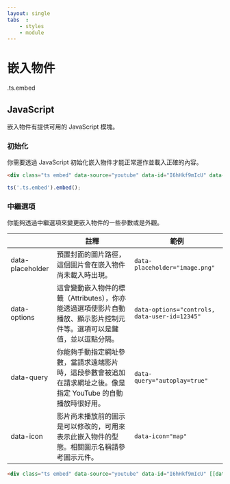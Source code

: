 ```yaml
---
layout: single
tabs  :
    - styles
    - module
---
```


# 嵌入物件

.ts.embed

## JavaScript

嵌入物件有提供可用的 JavaScript 模塊。

### 初始化

你需要透過 JavaScript 初始化嵌入物件才能正常運作並載入正確的內容。

```html
<div class="ts embed" data-source="youtube" data-id="I6hHkf9mIcU" data-placeholder="!-embed:karen-!"></div>
```

```js
ts('.ts.embed').embed();
```

### 中繼選項

你能夠透過中繼選項來變更嵌入物件的一些參數或是外觀。

|                  | 註釋                                                                                                   | 範例                                          |
|------------------|-------------------------------------------------------------------------------------------------------|-----------------------------------------------|
| data-placeholder | 預置封面的圖片路徑，這個圖片會在嵌入物件尚未載入時出現。                                                        | `data-placeholder="image.png"`                |
| data-options     | 這會變動嵌入物件的標籤（Attributes），你亦能透過選項使影片自動播放、顯示影片控制元件等。選項可以是鍵值，並以逗點分隔。   | `data-options="controls, data-user-id=12345"` |
| data-query       | 你能夠手動指定網址參數，當請求遠端影片時，這段參數會被追加在請求網址之後。像是指定 YouTube 的自動播放時很好用。         | `data-query="autoplay=true"`                  |
| data-icon        | 影片尚未播放前的圖示是可以修改的，可用來表示此嵌入物件的型態。相關圖示名稱請參考圖示元件。                            | `data-icon="map"`                             |

```html
<div class="ts embed" data-source="youtube" data-id="I6hHkf9mIcU" [[data-query]]="autoplay=true" [[data-placeholder]]="!-16:9-!"></div>
```